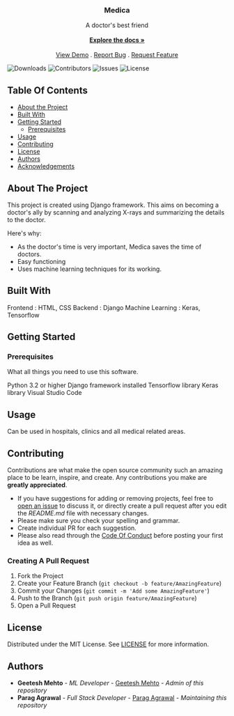 <br/>





<p align="center">

  <h3 align="center">Medica</h3>

  <p align="center">
    A doctor's best friend
    <br/>
    <br/>
    <a href="https://github.com/GeeteshMehto/Medica1"><strong>Explore the docs »</strong></a>
    <br/>
    <br/>
    <a href="https://github.com/GeeteshMehto/Medica1">View Demo</a>
    .
    <a href="https://github.com/GeeteshMehto/Medica1/issues">Report Bug</a>
    .
    <a href="https://github.com/GeeteshMehto/Medica1/issues">Request Feature</a>
  </p>
</p>

![Downloads](https://img.shields.io/github/downloads/GeeteshMehto/Medica1/total) ![Contributors](https://img.shields.io/github/contributors/GeeteshMehto/Medica1?color=dark-green) ![Issues](https://img.shields.io/github/issues/GeeteshMehto/Medica1) ![License](https://img.shields.io/github/license/GeeteshMehto/Medica1) 

## Table Of Contents

* [About the Project](#about-the-project)
* [Built With](#built-with)
* [Getting Started](#getting-started)
  * [Prerequisites](#prerequisites)
* [Usage](#usage)
* [Contributing](#contributing)
* [License](#license)
* [Authors](#authors)
* [Acknowledgements](#acknowledgements)

## About The Project

This project is created using Django framework. This aims on becoming a doctor's ally by scanning and analyzing X-rays and summarizing the details to the doctor. 

Here's why:

* As the doctor's time is very important, Medica saves the time of doctors.
* Easy functioning
* Uses machine learning techniques for its working.

## Built With

Frontend : HTML, CSS 
Backend : Django
Machine Learning : Keras, Tensorflow

## Getting Started


### Prerequisites

What all things you need to use this software.

Python 3.2 or higher
Django framework installed
Tensorflow library
Keras library
Visual Studio Code

## Usage

Can be used in hospitals, clinics and all medical related areas.

## Contributing

Contributions are what make the open source community such an amazing place to be learn, inspire, and create. Any contributions you make are **greatly appreciated**.
* If you have suggestions for adding or removing projects, feel free to [open an issue](https://github.com/GeeteshMehto/Medica1/issues/new) to discuss it, or directly create a pull request after you edit the *README.md* file with necessary changes.
* Please make sure you check your spelling and grammar.
* Create individual PR for each suggestion.
* Please also read through the [Code Of Conduct](https://github.com/GeeteshMehto/Medica1/blob/main/CODE_OF_CONDUCT.md) before posting your first idea as well.

### Creating A Pull Request

1. Fork the Project
2. Create your Feature Branch (`git checkout -b feature/AmazingFeature`)
3. Commit your Changes (`git commit -m 'Add some AmazingFeature'`)
4. Push to the Branch (`git push origin feature/AmazingFeature`)
5. Open a Pull Request

## License

Distributed under the MIT License. See [LICENSE](https://github.com/GeeteshMehto/Medica1/blob/main/LICENSE.md) for more information.

## Authors

* **Geetesh Mehto** - *ML Developer* - [Geetesh Mehto](https://github.com/GeeteshMehto/) - *Admin of this repository*
* **Parag Agrawal** - *Full Stack Developer* - [Parag Agrawal](https://github.com/parag477) - *Maintaining this repository*

